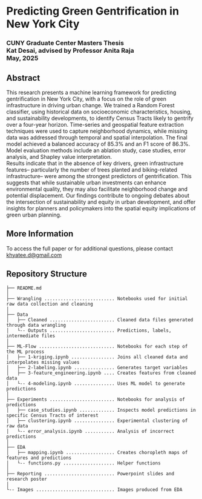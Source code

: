 # Predicting Green Gentrification in New York City
### CUNY Graduate Center Masters Thesis<br>Kat Desai, advised by Professor Anita Raja<br>May, 2025 
## Abstract
This research presents a machine learning framework for predicting gentrification in New York City, with a focus on the role of green infrastructure in driving urban change. We trained a Random Forest classifier, using historical data on socioeconomic characteristics, housing, and sustainability developments, to identify Census Tracts likely to gentrify over a four-year horizon. Time-series and geospatial feature extraction techniques were used to capture neighborhood dynamics, while missing data was addressed through temporal and spatial interpolation. The final model achieved a balanced accuracy of 85.3% and an F1 score of 86.3%. Model evaluation methods include an ablation study, case studies, error analysis, and Shapley value interpretation. 
<br>Results indicate that in the absence of key drivers, green infrastructure features– particularly the number of trees planted and biking-related infrastructure– were among the strongest predictors of gentrification. This suggests that while sustainable urban investments can enhance environmental quality, they may also facilitate neighborhood change and potential displacement. Our findings contribute to ongoing debates about the intersection of sustainability and equity in urban development, and offer insights for planners and policymakers into the spatial equity implications of green urban planning.

## More Information

To access the full paper or for additional questions, please contact khyatee.d@gmail.com

## Repository Structure

```
├── README.md
│ 
├── Wrangling .......................... Notebooks used for initial raw data collection and cleaning
│
├── Data
│   ├── Cleaned ........................ Cleaned data files generated through data wrangling
│   └-- Outputs ........................ Predictions, labels, intermediate files
│
├── ML-Flow ............................ Notebooks for each step of the ML process
│   ├── 1-kriging.ipynb ................ Joins all cleaned data and interpolates missing values
│   ├── 2-labeling.ipynb ............... Generates target variables
│   ├── 3-feature_engineering.ipynb .... Creates features from cleaned data
│   └-- 4-modeling.ipynb ............... Uses ML model to generate predictions
│
├── Experiments ........................ Notebooks for analysis of predictions
│   ├── case_studies.ipynb ............. Inspects model predictions in specific Census Tracts of interest
│   ├── clustering.ipynb ............... Experimental clustering of raw data
│   └-- error_analysis.ipynb ........... Analysis of incorrect predictions
│
├── EDA
│   ├── mapping.ipynb .................. Creates choropleth maps of features and predictions
│   └-- functions.py ................... Helper functions
│
├── Reporting .......................... Powerpoint slides and research poster
│
└-- Images ............................. Images produced from EDA
```
